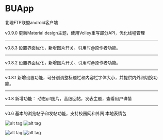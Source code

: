 BUApp
=====
北理FTP联盟android客户端

v0.9.0
更新Material design主题，使用Volley重写部分API，优化线程管理

--------------

v0.8.3
设置界面优化，新增图片开关、引用时@原作者功能。

--------------

v0.8.2
设置界面优化，新增图片开关、引用时@原作者功能。

--------------

v0.8.1
新增设置功能，可分别调整标题栏和内容栏字体大小，并提供内外网切换功能。

--------------

v0.8
新增功能：
动态gif图片，高级回帖，发表主题，查看用户详情

---------------

v0.6
基本的浏览帖子和发帖功能，支持校园网和外网
本地表情包


![alt tag](http://imgur.com/oqX1iyA.png) ![alt tag](http://imgur.com/gSWuqhJ.png)

![alt tag](http://imgur.com/almaRAA.png) ![alt tag](http://i.imgur.com/z5ly3Jv.png)
